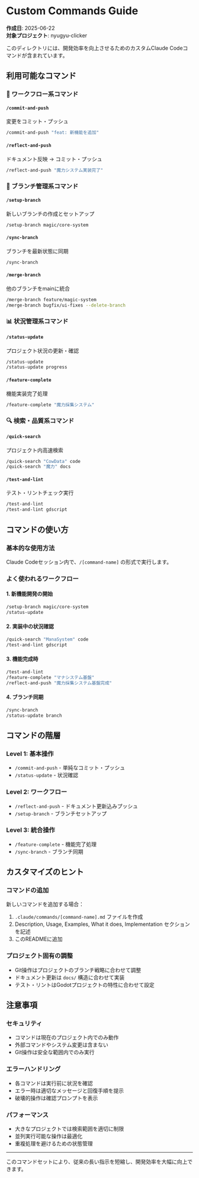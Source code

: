 # Custom Commands Guide

**作成日**: 2025-06-22  
**対象プロジェクト**: nyugyu-clicker

このディレクトリには、開発効率を向上させるためのカスタムClaude Codeコマンドが含まれています。

## 利用可能なコマンド

### 🚀 ワークフロー系コマンド

#### `/commit-and-push` 
変更をコミット・プッシュ
```bash
/commit-and-push "feat: 新機能を追加"
```

#### `/reflect-and-push`
ドキュメント反映 → コミット・プッシュ
```bash
/reflect-and-push "魔力システム実装完了"
```

### 🌿 ブランチ管理系コマンド

#### `/setup-branch`
新しいブランチの作成とセットアップ
```bash
/setup-branch magic/core-system
```

#### `/sync-branch`
ブランチを最新状態に同期
```bash
/sync-branch
```

#### `/merge-branch`
他のブランチをmainに統合
```bash
/merge-branch feature/magic-system
/merge-branch bugfix/ui-fixes --delete-branch
```

### 📊 状況管理系コマンド

#### `/status-update`
プロジェクト状況の更新・確認
```bash
/status-update
/status-update progress
```

#### `/feature-complete`
機能実装完了処理
```bash
/feature-complete "魔力採集システム"
```

### 🔍 検索・品質系コマンド

#### `/quick-search`
プロジェクト内高速検索
```bash
/quick-search "CowData" code
/quick-search "魔力" docs
```

#### `/test-and-lint`
テスト・リントチェック実行
```bash
/test-and-lint
/test-and-lint gdscript
```

## コマンドの使い方

### 基本的な使用方法
Claude Codeセッション内で、`/[command-name]` の形式で実行します。

### よく使われるワークフロー

#### 1. 新機能開発の開始
```bash
/setup-branch magic/core-system
/status-update
```

#### 2. 実装中の状況確認
```bash
/quick-search "ManaSystem" code
/test-and-lint gdscript
```

#### 3. 機能完成時
```bash
/test-and-lint
/feature-complete "マナシステム基盤"
/reflect-and-push "魔力採集システム基盤完成"
```

#### 4. ブランチ同期
```bash
/sync-branch
/status-update branch
```

## コマンドの階層

### Level 1: 基本操作
- `/commit-and-push` - 単純なコミット・プッシュ
- `/status-update` - 状況確認

### Level 2: ワークフロー
- `/reflect-and-push` - ドキュメント更新込みプッシュ
- `/setup-branch` - ブランチセットアップ

### Level 3: 統合操作
- `/feature-complete` - 機能完了処理
- `/sync-branch` - ブランチ同期

## カスタマイズのヒント

### コマンドの追加
新しいコマンドを追加する場合：
1. `.claude/commands/[command-name].md` ファイルを作成
2. Description, Usage, Examples, What it does, Implementation セクションを記述
3. このREADMEに追加

### プロジェクト固有の調整
- Git操作はプロジェクトのブランチ戦略に合わせて調整
- ドキュメント更新は `docs/` 構造に合わせて実装
- テスト・リントはGodotプロジェクトの特性に合わせて設定

## 注意事項

### セキュリティ
- コマンドは現在のプロジェクト内でのみ動作
- 外部コマンドやシステム変更は含まない
- Git操作は安全な範囲内でのみ実行

### エラーハンドリング
- 各コマンドは実行前に状況を確認
- エラー時は適切なメッセージと回復手順を提示
- 破壊的操作は確認プロンプトを表示

### パフォーマンス
- 大きなプロジェクトでは検索範囲を適切に制限
- 並列実行可能な操作は最適化
- 重複処理を避けるための状態管理

---

このコマンドセットにより、従来の長い指示を短縮し、開発効率を大幅に向上できます。